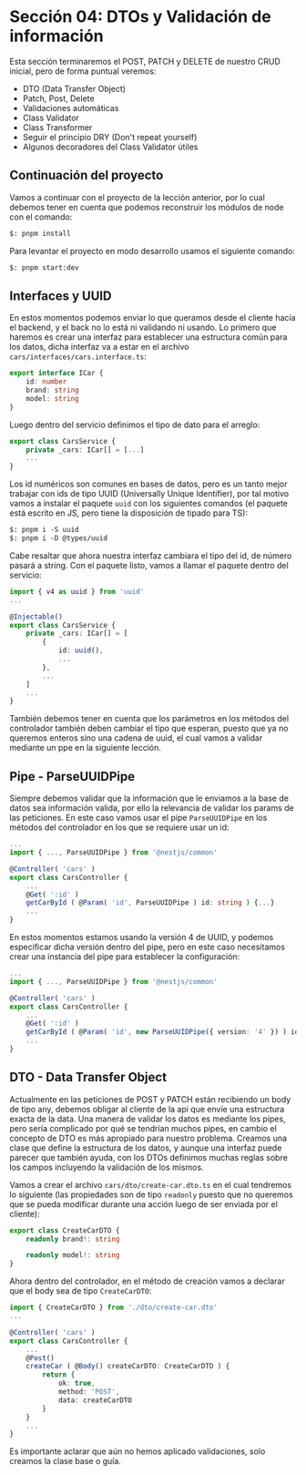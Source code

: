 # Sección 04: DTOs y Validación de información

Esta sección terminaremos el POST, PATCH y DELETE de nuestro CRUD inicial, pero de forma puntual veremos:

- DTO (Data Transfer Object)
- Patch, Post, Delete
- Validaciones automáticas
- Class Validator
- Class Transformer
- Seguir el principio DRY (Don't repeat yourself)
- Algunos decoradores del Class Validator útiles

## Continuación del proyecto

Vamos a continuar con el proyecto de la lección anterior, por lo cual debemos tener en cuenta que podemos reconstruir los módulos de node con el comando:

```txt
$: pnpm install
```

Para levantar el proyecto en modo desarrollo usamos el siguiente comando:

```txt
$: pnpm start:dev
```

## Interfaces y UUID

En estos momentos podemos enviar lo que queramos desde el cliente hacía el backend, y el back no lo está ni validando ni usando. Lo primero que haremos es crear una interfaz para establecer una estructura común para los datos, dicha interfaz va a estar en el archivo `cars/interfaces/cars.interface.ts`:

```ts
export interface ICar {
    id: number
    brand: string
    model: string
}
```

Luego dentro del servicio definimos el tipo de dato para el arreglo:

```ts
export class CarsService {
    private _cars: ICar[] = [...]
    ...
}
```

Los id numéricos son comunes en bases de datos, pero es un tanto mejor trabajar con ids de tipo UUID (Universally Unique Identifier), por tal motivo vamos a instalar el paquete `uuid` con los siguientes comandos (el paquete está escrito en JS, pero tiene la disposición de tipado para TS):

```txt
$: pnpm i -S uuid
$: pnpm i -D @types/uuid
```

Cabe resaltar que ahora nuestra interfaz cambiara el tipo del id, de número pasará a string. Con el paquete listo, vamos a llamar el paquete dentro del servicio:

```ts
import { v4 as uuid } from 'uuid'
...

@Injectable()
export class CarsService {
    private _cars: ICar[] = [
        {
            id: uuid(),
            ...
        },
        ...
    ]
    ...
}
```

También debemos tener en cuenta que los parámetros en los métodos del controlador también deben cambiar el tipo que esperan, puesto que ya no queremos enteros sino una cadena de uuid, el cual vamos a validar mediante un ppe en la siguiente lección.

## Pipe - ParseUUIDPipe

Siempre debemos validar que la información que le enviamos a la base de datos sea información valida, por ello la relevancia de validar los params de las peticiones. En este caso vamos usar el pipe `ParseUUIDPipe` en los métodos del controlador en los que se requiere usar un id:

```ts
...
import { ..., ParseUUIDPipe } from '@nestjs/common'

@Controller( 'cars' )
export class CarsController {
    ...
    @Get( ':id' )
    getCarById ( @Param( 'id', ParseUUIDPipe ) id: string ) {...}
    ...
}
```

En estos momentos estamos usando la versión 4 de UUID, y podemos especificar dicha versión dentro del pipe, pero en este caso necesitamos crear una instancia del pipe para establecer la configuración:

```ts
...
import { ..., ParseUUIDPipe } from '@nestjs/common'

@Controller( 'cars' )
export class CarsController {
    ...
    @Get( ':id' )
    getCarById ( @Param( 'id', new ParseUUIDPipe({ version: '4' }) ) id: string ) {...}
    ...
}
```

## DTO - Data Transfer Object

Actualmente en las peticiones de POST y PATCH están recibiendo un body de tipo any, debemos obligar al cliente de la api que envíe una estructura exacta de la data. Una manera de validar los datos es mediante los pipes, pero sería complicado por qué se tendrían muchos pipes, en cambio el concepto de DTO es más apropiado para nuestro problema. Creamos una clase que define la estructura de los datos, y aunque una interfaz puede parecer que también ayuda, con los DTOs definimos muchas reglas sobre los campos incluyendo la validación de los mismos.

Vamos a crear el archivo `cars/dto/create-car.dto.ts` en el cual tendremos lo siguiente (las propiedades son de tipo `readonly` puesto que no queremos que se pueda modificar durante una acción luego de ser enviada por el cliente):

```ts
export class CreateCarDTO {
    readonly brand!: string

    readonly model!: string
}
```

Ahora dentro del controlador, en el método de creación vamos a declarar que el body sea de tipo `CreateCarDTO`:

```ts
import { CreateCarDTO } from './dto/create-car.dto'
...

@Controller( 'cars' )
export class CarsController {
    ...
    @Post()
    createCar ( @Body() createCarDTO: CreateCarDTO ) {
        return {
            ok: true,
            method: 'POST',
            data: createCarDTO
        }
    }
    ...
}
```

Es importante aclarar que aún no hemos aplicado validaciones, solo creamos la clase base o guía.

